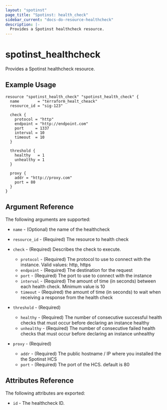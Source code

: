 ```yaml
---
layout: "spotinst"
page_title: "Spotinst: health_check"
sidebar_current: "docs-do-resource-healthcheck"
description: |-
  Provides a Spotinst healthcheck resource.
---
```


# spotinst\_healthcheck

Provides a Spotinst healthcheck resource.

## Example Usage

```hcl 
resource "spotinst_health_check" "spotinst_health_check" {
  name        = "terraform_healt_cheack"
  resource_id = "sig-123"

  check {
    protocol = "http"
    endpoint = "http://endpoint.com"
    port     = 1337
    interval = 10
    timeout  = 10
  }

  threshold {
    healthy   = 1
    unhealthy = 1
  }

  proxy {
    addr = "http://proxy.com"
    port = 80
  }
}
```

## Argument Reference

The following arguments are supported:

* `name` - (Optional) the name of the healthcheck
* `resource_id` - (Required) The resource to health check
* `check` - (Required) Describes the check to execute.

    * `protocol` - (Required) The protocol to use to connect with the instance. Valid values: http, https
    * `endpoint` - (Required) The destination for the request
    * `port` - (Required) The port to use to connect with the instance
    * `interval` - (Required) The amount of time (in seconds) between each health check. Minimum value is 10
    * `timeout` - (Required) the amount of time (in seconds) to wait when receiving a response from the health check

* `threshold` - (Required)

  * `healthy` - (Required) The number of consecutive successful health checks that must occur before declaring an instance healthy
  * `unhealthy` - (Required) The number of consecutive failed health checks that must occur before declaring an instance unhealthy

* `proxy` - (Required)

  * `addr` - (Required) The public hostname / IP where you installed the the Spotinst HCS
  * `port` - (Required) The port of the HCS. default is 80

## Attributes Reference

The following attributes are exported:

* `id` - The healthcheck ID.
